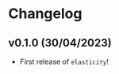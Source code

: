 # Changelog

<!--next-version-placeholder-->

## v0.1.0 (30/04/2023)

- First release of `elasticity`!